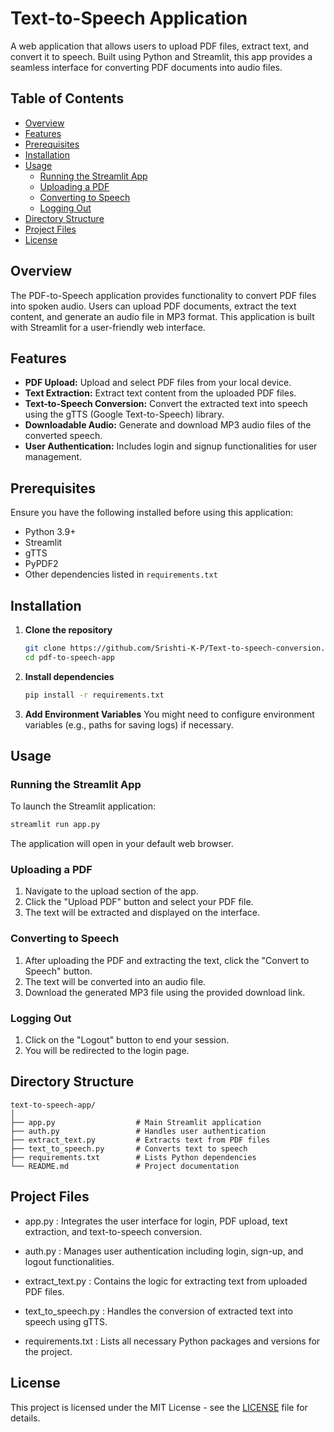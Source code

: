 # Text-to-Speech Application

A web application that allows users to upload PDF files, extract text, and convert it to speech. Built using Python and Streamlit, this app provides a seamless interface for converting PDF documents into audio files.

## Table of Contents
- [Overview](#overview)
- [Features](#features)
- [Prerequisites](#prerequisites)
- [Installation](#installation)
- [Usage](#usage)
  - [Running the Streamlit App](#running-the-streamlit-app)
  - [Uploading a PDF](#uploading-a-pdf)
  - [Converting to Speech](#converting-to-speech)
  - [Logging Out](#logging-out)
- [Directory Structure](#directory-structure)
- [Project Files](#project-files)
- [License](#license)

## Overview
The PDF-to-Speech application provides functionality to convert PDF files into spoken audio. Users can upload PDF documents, extract the text content, and generate an audio file in MP3 format. This application is built with Streamlit for a user-friendly web interface.

## Features
- **PDF Upload:** Upload and select PDF files from your local device.
- **Text Extraction:** Extract text content from the uploaded PDF files.
- **Text-to-Speech Conversion:** Convert the extracted text into speech using the gTTS (Google Text-to-Speech) library.
- **Downloadable Audio:** Generate and download MP3 audio files of the converted speech.
- **User Authentication:** Includes login and signup functionalities for user management.

## Prerequisites
Ensure you have the following installed before using this application:
- Python 3.9+
- Streamlit
- gTTS
- PyPDF2
- Other dependencies listed in `requirements.txt`

## Installation

1. **Clone the repository**

   ```bash
   git clone https://github.com/Srishti-K-P/Text-to-speech-conversion.git
   cd pdf-to-speech-app
   ```
2. **Install dependencies**

   ```bash
   pip install -r requirements.txt
   ```
3. **Add Environment Variables**
   You might need to configure environment variables (e.g., paths for saving logs) if necessary.

## Usage

### Running the Streamlit App

  To launch the Streamlit application:
  ```bash
  streamlit run app.py
  ```
  The application will open in your default web browser.
  
### Uploading a PDF

  1. Navigate to the upload section of the app.
  2. Click the "Upload PDF" button and select your PDF file.
  3. The text will be extracted and displayed on the interface.

### Converting to Speech

  1. After uploading the PDF and extracting the text, click the "Convert to Speech" button.
  2. The text will be converted into an audio file.
  3. Download the generated MP3 file using the provided download link.

### Logging Out

  1. Click on the "Logout" button to end your session.
  2. You will be redirected to the login page.

## Directory Structure

```plaintext
text-to-speech-app/
│
├── app.py                  # Main Streamlit application
├── auth.py                 # Handles user authentication
├── extract_text.py         # Extracts text from PDF files
├── text_to_speech.py       # Converts text to speech
├── requirements.txt        # Lists Python dependencies
└── README.md               # Project documentation
```

## Project Files

- app.py :
Integrates the user interface for login, PDF upload, text extraction, and text-to-speech conversion.

- auth.py :
Manages user authentication including login, sign-up, and logout functionalities.

- extract_text.py :
Contains the logic for extracting text from uploaded PDF files.

- text_to_speech.py :
Handles the conversion of extracted text into speech using gTTS.

- requirements.txt :
Lists all necessary Python packages and versions for the project.

## License

This project is licensed under the MIT License - see the [LICENSE](LICENSE) file for details.







  


